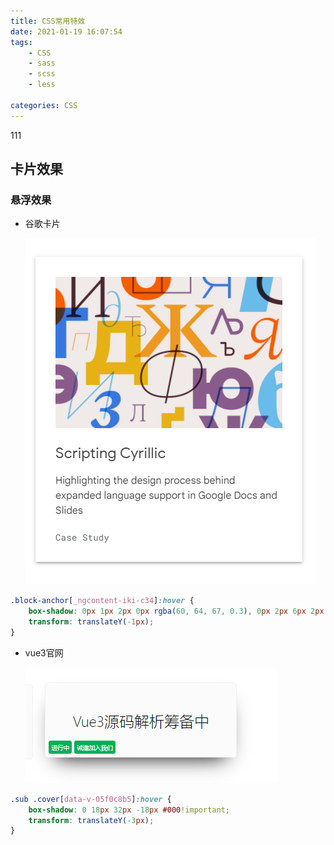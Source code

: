```yaml
---
title: CSS常用特效
date: 2021-01-19 16:07:54
tags:
	- CSS
	- sass
	- scss
	- less

categories: CSS
---
```


111

## 卡片效果

### 悬浮效果

- 谷歌卡片

  ![image-20210119161631244](CSS%E5%B8%B8%E7%94%A8%E7%89%B9%E6%95%88/image-20210119161631244.png)

```css
.block-anchor[_ngcontent-iki-c34]:hover {
    box-shadow: 0px 1px 2px 0px rgba(60, 64, 67, 0.3), 0px 2px 6px 2px rgba(60, 64, 67, 0.15);
    transform: translateY(-1px);
}
```

- vue3官网

  ![image-20210119161200747](CSS%E5%B8%B8%E7%94%A8%E7%89%B9%E6%95%88/image-20210119161200747.png)

```css
.sub .cover[data-v-05f0c8b5]:hover {
    box-shadow: 0 18px 32px -18px #000!important;
    transform: translateY(-3px);
}
```

